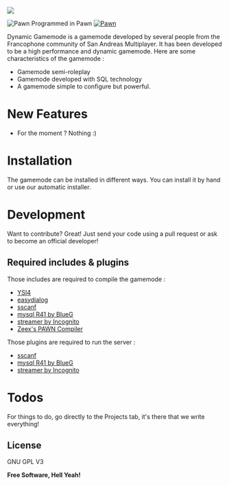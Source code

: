 ![](https://i.imgur.com/vh6uRcr.png)


![Pawn](https://www.compuphase.com/images/pawnicon48.gif) Programmed in Pawn [![Pawn](https://www.compuphase.com/images/pawnicon48.gif)](https://nodesource.com/products/nsolid)

Dynamic Gamemode is a gamemode developed by several people from the Francophone community of San Andreas Multiplayer.
It has been developed to be a high performance and dynamic gamemode.
Here are some characteristics of the gamemode :

  - Gamemode semi-roleplay
  - Gamemode developed with SQL technology
  - A gamemode simple to configure but powerful.


# New Features

  - For the moment ? Nothing :)

# Installation

The gamemode can be installed in different ways. You can install it by hand or use our automatic installer.




# Development

Want to contribute? Great!
Just send your code using a pull request or ask to become an official developer!

## Required includes & plugins

Those includes are required to compile the gamemode :
- [YSI4](https://github.com/pawn-lang/YSI-Includes)
- [easydialog](https://github.com/Awsomedude/easyDialog)
- [sscanf](https://github.com/maddinat0r/sscanf)
- [mysql R41 by BlueG](https://github.com/pBlueG/SA-MP-MySQL)
- [streamer by Incognito](https://github.com/samp-incognito/samp-streamer-plugin)
- [Zeex's PAWN Compiler](https://github.com/Zeex/pawn/releases)

Those plugins are required to run the server :
- [sscanf](https://github.com/maddinat0r/sscanf)
- [mysql R41 by BlueG](https://github.com/pBlueG/SA-MP-MySQL)
- [streamer by Incognito](https://github.com/samp-incognito/samp-streamer-plugin)

# Todos

For things to do, go directly to the Projects tab, it's there that we write everything!

License
----

GNU GPL V3


**Free Software, Hell Yeah!**

[//]: # (These are reference links used in the body of this note and get stripped out when the markdown processor does its job. There is no need to format nicely because it shouldn't be seen. Thanks SO - http://stackoverflow.com/questions/4823468/store-comments-in-markdown-syntax)
